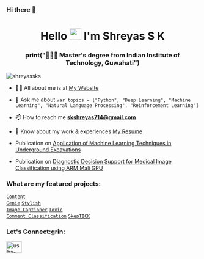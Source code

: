 ### Hi there 👋

<!--
**shreyassks/shreyassks** is a ✨ _special_ ✨ repository because its `README.md` (this file) appears on your GitHub profile.

Here are some ideas to get you started:

- 🔭 I’m currently working on ...
- 🌱 I’m currently learning ...
- 👯 I’m looking to collaborate on ...
- 🤔 I’m looking for help with ...
- 💬 Ask me about ...
- 📫 How to reach me: ...
- 😄 Pronouns: ...
- ⚡ Fun fact: ...
-->
<h1 align="center">Hello <img src="https://raw.githubusercontent.com/iampavangandhi/iampavangandhi/master/gifs/Hi.gif" width="30px"> I'm Shreyas S K</h1>
<h3 align="center">print("👨🏻‍🎓 Master's degree from Indian Institute of Technology, Guwahati")</h3>

<p align="left"> <img src="https://komarev.com/ghpvc/?username=shreyassks&label=Profile%20views&color=0e75b6&style=flat" alt="shreyassks" /> </p>

- 👨🏻 All about me is at [My Website](https://shreyassks.github.io/)

- 💬 Ask me about ``` var topics = ["Python", "Deep Learning", "Machine Learning", "Natural Language Processing", "Reinforcement Learning"] ```

- 📫 How to reach me **skshreyas714@gmail.com**

- 📄 Know about my work & experiences [My Resume](https://drive.google.com/file/d/14RSIUVNOG1bqjYjvyqUkg9UR42tUiGiK/view?usp=sharing)

- Publication on [Application of Machine Learning Techniques in Underground Excavations](https://link.springer.com/article/10.1007/s41062-019-0234-z)

- Publication on [Diagnostic Decision Support for Medical Image Classification using ARM Mali GPU](https://ieeexplore.ieee.org/document/9682104)

### What are my featured projects:
<code>[Content Genie](https://github.com/shreyassks/Content-Genie-AI-Image-Editor)</code>
<code>[Stylish Image Captioner](https://github.com/shreyassks/Stylised-Image-Captions-with-RL-PPO)</code>
<code>[Toxic Comment Classification](https://github.com/shreyassks/Toxic-Comment-Classification)</code>
<code>[SkepTICK](https://github.com/shreyassks/SkepTICK)</code>

<!-- ### Wanna see my blogs:question::fire:
<!-- BLOG-POST-LIST:START -->
<!-- - [Connect your Chatwoot to Netlify integration in 10 minutes](https://dev.to/chandrikadeb7/connect-your-chatwoot-to-netlify-integration-in-10-minutes-310l)
- [How my 22 month developer experience at Amdocs shaped my career?](https://medium.com/geekculture/how-my-22-month-developer-experience-at-amdocs-shaped-my-career-77697802a1a2?source=rss-5c8e98221095------2)
- [Connect your Chatwoot to Netlify integration in 10 minutes](https://medium.com/geekculture/connect-your-chatwoot-to-netlify-integration-in-10-minutes-f75d01a29a73?source=rss-5c8e98221095------2)
- [SAP Testing Best Practices](https://medium.com/geekculture/sap-testing-best-practices-e4ead283bff9?source=rss-5c8e98221095------2)
- [Using MDX with Docz Has Never Been This Easy!](https://dev.to/chandrikadeb7/using-mdx-with-docz-has-never-been-this-easy-19b2) -->
<!-- BLOG-POST-LIST:END -->
<!-- <code>git commit -m "All about GitHub!"</code> :grin: -->

<h3 align="left">Let's Connect:grin:</h3>
<p align="left">
<a href="https://linkedin.com/in/shreyas-s-k" target="blank"><img align="center" src="https://raw.githubusercontent.com/rahuldkjain/github-profile-readme-generator/master/src/images/icons/Social/linked-in-alt.svg" alt="usha-vudatha" height="30" width="40" /></a>
</p>
